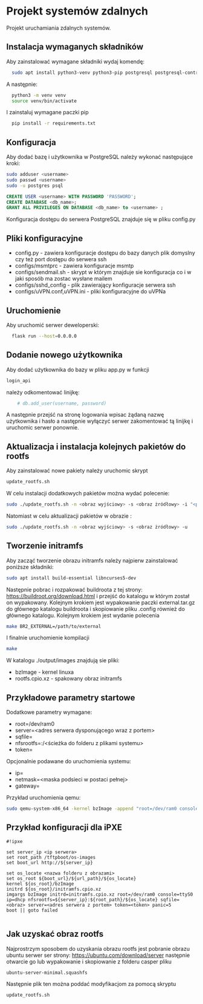 
# Projekt systemów zdalnych

Projekt uruchamiania zdalnych systemów.


## Instalacja wymaganych składników

Aby zainstalować wymagane składniki wydaj komendę:

```bash
  sudo apt install python3-venv python3-pip postgresql postgresql-contrib
```

A następnie:

```bash
  python3 -m venv venv
  source venv/bin/activate
```

I zainstaluj wymagane paczki pip

```bash
  pip install -r requirements.txt
```


    
## Konfiguracja

Aby dodać bazę i użytkownika w PostgreSQL należy wykonać następujące kroki:
```bash
sudo adduser <username>
sudo passwd <username>
sudo -u postgres psql
```

```sql
CREATE USER <username> WITH PASSWORD 'PASSWORD';
CREATE DATABASE <db_name>;
GRANT ALL PRIVILEGES ON DATABASE <db_name> to <username> ;
```

Konfiguracja dostępu do serwera PostgreSQL znajduje się w pliku config.py



## Pliki konfiguracyjne

- config.py - zawiera konfiguracje dostępu do bazy danych plik domyslny czy też port dostępu do serwera ssh
- configs/msmtprc - zawiera konfiguracje msmtp 
- configs/sendmail.sh - skrypt w którym znajduje sie konfiguracja co i w jaki sposób ma zostac wysłane mailem
- configs/sshd_config - plik zawierający konfiguracje serwera ssh 
- configs/uVPN.conf,uVPN.ini - pliki konfiguracyjne do uVPNa 
## Uruchomienie

Aby uruchomić serwer deweloperski: 

```bash
  flask run --host=0.0.0.0
```


## Dodanie nowego użytkownika

Aby dodać użytkownika do bazy w pliku app.py w funkcji 
```python
login_api
```
należy odkomentować linijkę:

```python
    # db.add_user(username, password)
```

A następnie przejść na stronę logowania wpisac żądaną nazwę użytkownika i hasło a następnie wyłączyć serwer zakomentować tą linijkę i uruchomic serwer ponownie.
## Aktualizacja i instalacja kolejnych pakietów do rootfs

Aby zainstalować nowe pakiety należy uruchomic skrypt 
```bash
update_rootfs.sh
```

W celu instalacji dodatkowych pakietów można wydać polecenie:
```bash
sudo ./update_rootfs.sh -n <obraz wyjściowy> -s <obraz żródłowy> -i "<pakiety do instalacji>"
```

Natomiast w celu aktualizacji pakietów w obrazie :
```bash
sudo ./update_rootfs.sh -n <obraz wyjściowy> -s <obraz żródłowy> -u
```
## Tworzenie initramfs

Aby zacząć tworzenie obrazu initramfs należy najpierw zainstalować poniższe składniki:
```bash
sudo apt install build-essential libncurses5-dev
```

Następnie pobrac i rozpakować buildroota z tej strony: https://buildroot.org/download.html i przejść do katalogu w którym został on wypakowany. Kolejnym krokiem jest wypakowanie paczki external.tar.gz do głównego katalogu buildroota i skopiowanie pliku .config również do głównego katalogu. 
Kolejnym krokiem jest wydanie polecenia
```bash
make BR2_EXTERNAL=/path/to/external
```
I finalnie uruchomienie kompilacji

```bash
make
```

W katalogu ./output/images znajdują sie pliki:
- bzImage -  kernel linuxa
- rootfs.cpio.xz - spakowany obraz initramfs
## Przykładowe parametry startowe

Dodatkowe parametry wymagane:

- root=/dev/ram0
- server=<adres serwera dysponującego wraz z portem>
- sqfile=<nazwa obrazu rootfs>
- nfsrootfs=<ip>:/<ścieżka do folderu z plikami systemu>
- token=<nazwa tokenu>


Opcjonalnie podawane do uruchomienia systemu:

- ip=<ip>
- netmask=<maska podsieci w postaci pełnej>
- gateway=<adres gateway>


Przykład uruchomienia qemu:

```bash
sudo qemu-system-x86_64 -kernel bzImage -append "root=/dev/ram0 console=ttyS0 ip=dhcp nfsrootfs=<ip>:/<path/to/foo> sqfile=<obraz> server=<adres serwera z portem> token=<token> panic=5" -initrd rootfs.cpio.xz -nographic -net nic,model=virtio,macaddr=00:00:00:00:00:02 -net tap,ifname=tap0 -m 512 -no-reboot -smp cpus=4

```
## Przykład konfiguracji dla iPXE

```ipxe 
#!ipxe

set server_ip <ip serwera>
set root_path /tftpboot/os-images
set boot_url http://${server_ip}

set os_locate <nazwa folderu z obrazami>
set os_root ${boot_url}/${url_path}/${os_locate}
kernel ${os_root}/bzImage
initrd ${os_root}/initramfs.cpio.xz
imgargs bzImage initrd=initramfs.cpio.xz root=/dev/ram0 console=ttyS0 ip=dhcp nfsrootfs=${server_ip}:${root_path}/${os_locate} sqfile=<obraz> server=<adres serwera z portem> token=<token> panic=5
boot || goto failed


```
## Jak uzyskać obraz rootfs

Najprostrzym sposobem do uzyskania obrazu rootfs jest pobranie obrazu ubuntu serwer ser strony: https://ubuntu.com/download/server następnie otwarcie go lub wypakowanie i skopiowanie z folderu casper pliku 

```bash
ubuntu-server-minimal.squashfs
```

Następnie plik ten można poddać modyfikacjom za pomocą skryptu 

```bash
update_rootfs.sh
```